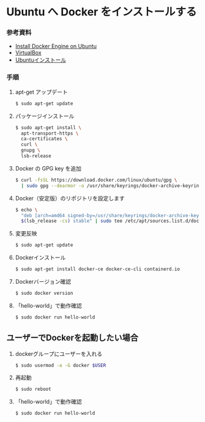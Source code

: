 # Ubuntu へ Docker をインストールする
### 参考資料
* [Install Docker Engine on Ubuntu](https://docs.docker.com/engine/install/ubuntu/)
* [VirtualBox](https://qiita.com/HirMtsd/items/be1c8afe708e901e1100)
* [Ubuntuインストール](https://qiita.com/HirMtsd/items/225c20b77a7cd5194834)

### 手順
1. apt-get アップデート
    ```sh
    $ sudo apt-get update
    ```
2. パッケージインストール
    ```sh
    $ sudo apt-get install \
      apt-transport-https \
      ca-certificates \
      curl \
      gnupg \
      lsb-release
    ```
3. Docker の GPG key を追加
    ```sh
    $ curl -fsSL https://download.docker.com/linux/ubuntu/gpg \
      | sudo gpg --dearmor -o /usr/share/keyrings/docker-archive-keyring.gpg
    ```
4. Docker（安定版）のリポジトリを設定します
    ```sh
    $ echo \
      "deb [arch=amd64 signed-by=/usr/share/keyrings/docker-archive-keyring.gpg] https://download.docker.com/linux/ubuntu \
      $(lsb_release -cs) stable" | sudo tee /etc/apt/sources.list.d/docker.list > /dev/null
    ```
5. 変更反映
    ```sh
    $ sudo apt-get update
    ```
6. Dockerインストール
    ```sh
    $ sudo apt-get install docker-ce docker-ce-cli containerd.io
    ```
7. Dockerバージョン確認
    ```sh
    $ sudo docker version
    ```
9. 「hello-world」で動作確認
    ```sh
    $ sudo docker run hello-world
    ```

## ユーザーでDockerを起動したい場合
1. dockerグループにユーザーを入れる
    ```sh
    $ sudo usermod -a -G docker $USER
    ```
2. 再起動
    ```sh
    $ sudo reboot
    ```
3. 「hello-world」で動作確認
    ```sh
    $ sudo docker run hello-world
    ```

